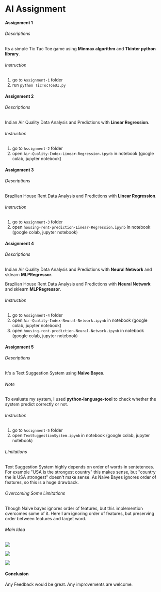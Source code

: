 # 					AI Assignment

#### Assignment 1

###### Descriptions

Its a simple Tic Tac Toe game using **Minmax algorithm** and **Tkinter python library**.

###### Instruction

1. go to ```Assignment-1``` folder
2. run ```python TicTocToeUI.py``` 



#### Assignment 2

###### Descriptions

Indian Air Quality Data Analysis and Predictions with **Linear Regression**.

###### Instruction

1. go to ```Assignment-2``` folder
2. open  ```Air-Quality-Index-Linear-Regression.ipynb``` in notebook (google colab, jupyter notebook) 



#### Assignment 3

###### Descriptions

Brazilian House Rent Data Analysis and Predictions with **Linear Regression**.

###### Instruction

1. go to ```Assignment-3``` folder
2. open  ```housing-rent-prediction-Linear-Regression.ipynb``` in notebook (google colab, jupyter notebook) 



#### Assignment 4

###### Descriptions

Indian Air Quality Data Analysis and Predictions with **Neural Network** and sklearn **MLPRegressor**.

Brazilian House Rent Data Analysis and Predictions with **Neural Network** and sklearn **MLPRegressor**.

###### Instruction

1. go to ```Assignment-4``` folder
2. open  ```Air-Quality-Index-Neural-Network.ipynb``` in notebook (google colab, jupyter notebook) 
3. open  ```housing-rent-prediction-Neural-Network.ipynb``` in notebook (google colab, jupyter notebook) 

#### Assignment 5

###### Descriptions

It's a Text Suggestion System using **Naive Bayes**. 

###### Note 

To evaluate my system, I used **python-language-tool** to check whether the system predict correctly or not.

###### Instruction

1. go to ```Assignment-5``` folder
2. open  ```TextSuggestionSystem.ipynb``` in notebook (google colab, jupyter notebook) 

###### Limitations

Text Suggestion System highly depends on order of words in sentetences. For example "USA is the strongest country"  this makes sense, but "country the is USA strongest" doesn't make sense. As Naive Bayes ignores order of features, so this is a huge drawback.

###### Overcoming Some Limitations

Though Naive bayes ignores order of features, but this implemention overcomes some of it. Here I am ignoring order of features, but preserving order between features and target word. 

###### Main Idea

![](https://i.ibb.co/4WDBnBM/p1.jpg)

![](https://i.ibb.co/tJhBJbX/p2.jpg)

![](https://i.ibb.co/GvdRPZz/p3.jpg)



 

 

#### Conclusion

Any Feedback would be great. Any improvements are welcome.